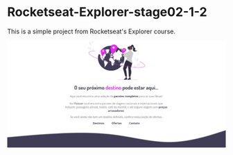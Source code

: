 # Rocketseat-Explorer-stage02-1-2

This is a simple project from Rocketseat's Explorer course.

<img src='/images/cover.JPG' alt='hero'/>
